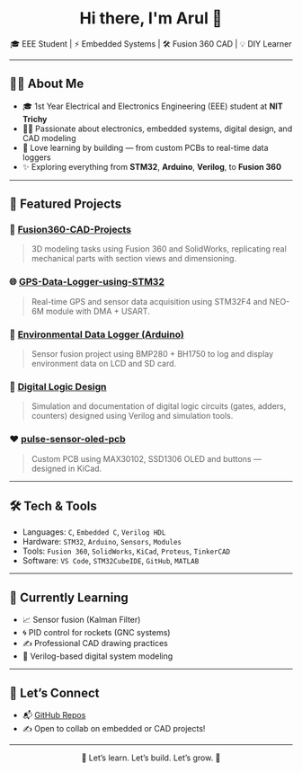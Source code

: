 <h1 align="center">Hi there, I'm Arul 👋</h1>

<p align="center">
  🎓 EEE Student | ⚡ Embedded Systems | 🛠️ Fusion 360 CAD | 💡 DIY Learner
</p>

---

## 🧑‍💻 About Me

- 🎓 1st Year Electrical and Electronics Engineering (EEE) student at **NIT Trichy**
- 👨‍🔬 Passionate about electronics, embedded systems, digital design, and CAD modeling
- 🧠 Love learning by building — from custom PCBs to real-time data loggers
- ✨ Exploring everything from **STM32**, **Arduino**, **Verilog**, to **Fusion 360**

---

## 🚀 Featured Projects

### 🔩 [Fusion360-CAD-Projects](https://github.com/ArulpavalanSA/Fusion360-CAD-Projects)
> 3D modeling tasks using Fusion 360 and SolidWorks, replicating real mechanical parts with section views and dimensioning.

### 🌐 [GPS-Data-Logger-using-STM32](https://github.com/ArulpavalanSA/GPS-Data-Logger-using-STM32)
> Real-time GPS and sensor data acquisition using STM32F4 and NEO-6M module with DMA + USART.

### 🌱 [Environmental Data Logger (Arduino)](https://github.com/ArulpavalanSA/Environmental-Data-Logger-Using-BMP280-BH1750-LCD-SD-Card-Arduino)
> Sensor fusion project using BMP280 + BH1750 to log and display environment data on LCD and SD card.

### 🧠 [Digital Logic Design](https://github.com/ArulpavalanSA/Digital-Logic-Design-Projects)
> Simulation and documentation of digital logic circuits (gates, adders, counters) designed using Verilog and simulation tools.

### ❤️ [pulse-sensor-oled-pcb](https://github.com/ArulpavalanSA/pulse-sensor-oled-pcb)
> Custom PCB using MAX30102, SSD1306 OLED and buttons — designed in KiCad.

---

## 🛠️ Tech & Tools

- Languages: `C`, `Embedded C`, `Verilog HDL`
- Hardware: `STM32`, `Arduino`, `Sensors`, `Modules`
- Tools: `Fusion 360`, `SolidWorks`, `KiCad`, `Proteus`, `TinkerCAD`
- Software: `VS Code`, `STM32CubeIDE`, `GitHub`, `MATLAB`

---

## 📌 Currently Learning

- 📈 Sensor fusion (Kalman Filter)
- 🌀 PID control for rockets (GNC systems)
- ✍️ Professional CAD drawing practices
- 🧪 Verilog-based digital system modeling

---

## 🤝 Let’s Connect

- 📬 [GitHub Repos](https://github.com/ArulpavalanSA?tab=repositories)
- ✍️ Open to collab on embedded or CAD projects!

---

<p align="center">
  🚀 Let’s learn. Let’s build. Let’s grow. 💙
</p>
